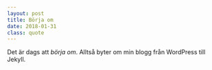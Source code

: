 ```yaml
---
layout: post
title: Börja om
date: 2018-01-31
class: quote
---
```


Det är dags att *börja om*. Alltså byter om min blogg från WordPress till Jekyll.
